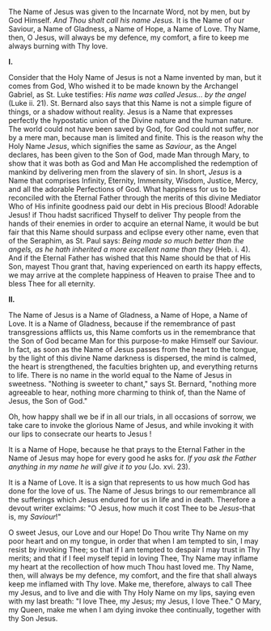 
The Name of Jesus was given to the Incarnate Word, not by men, but by God Himself. *And Thou shalt call his name Jesus.* It is the Name of our Saviour, a Name of Gladness, a Name of Hope, a Name of Love. Thy Name, then, O Jesus, will always be my defence, my comfort, a fire to keep me always burning with Thy love.

**I\.**

Consider that the Holy Name of Jesus is not a Name invented by man, but it comes from God, Who wished it to be made known by the Archangel Gabriel, as St. Luke testifies: *His name was called Jesus... by the angel* (Luke ii. 21). St. Bernard also says that this Name is not a simple figure of things, or a shadow without reality. Jesus is a Name that expresses perfectly the hypostatic union of the Divine nature and the human nature. The world could not have been saved by God, for God could not suffer, nor by a mere man, because man is limited and finite. This is the reason why the Holy Name *Jesus*, which signifies the same as *Saviour*, as the Angel declares, has been given to the Son of God, made Man through Mary, to show that it was both as God and Man He accomplished the redemption of mankind by delivering men from the slavery of sin. In short, *Jesus* is a Name that comprises Infinity, Eternity, Immensity, Wisdom, Justice, Mercy, and all the adorable Perfections of God. What happiness for us to be reconciled with the Eternal Father through the merits of this divine Mediator Who of His infinite goodness paid our debt in His precious Blood! Adorable Jesus! if Thou hadst sacrificed Thyself to deliver Thy people from the hands of their enemies in order to acquire an eternal Name, it would be but fair that this Name should surpass and eclipse every other name, even that of the Seraphim, as St. Paul says: *Being made so much better than the angels, as he hath inherited a more excellent name than they* (Heb. i. 4). And if the Eternal Father has wished that this Name should be that of His Son, mayest Thou grant that, having experienced on earth its happy effects, we may arrive at the complete happiness of Heaven to praise Thee and to bless Thee for all eternity.

**II\.**

The Name of Jesus is a Name of Gladness, a Name of Hope, a Name of Love. It is a Name of Gladness, because if the remembrance of past transgressions afflicts us, this Name comforts us in the remembrance that the Son of God became Man for this purpose-to make Himself our Saviour. In fact, as soon as the Name of Jesus passes from the heart to the tongue, by the light of this divine Name darkness is dispersed, the mind is calmed, the heart is strengthened, the faculties brighten up, and everything returns to life. There is no name in the world equal to the Name of Jesus in sweetness. \"Nothing is sweeter to chant,\" says St. Bernard, \"nothing more agreeable to hear, nothing more charming to think of, than the Name of Jesus, the Son of God.\"

Oh, how happy shall we be if in all our trials, in all occasions of sorrow, we take care to invoke the glorious Name of Jesus, and while invoking it with our lips to consecrate our hearts to Jesus !

It is a Name of Hope, because he that prays to the Eternal Father in the Name of Jesus may hope for every good he asks for. *If you ask the Father anything in my name he will give it to you* (Jo. xvi. 23).

It is a Name of Love. It is a sign that represents to us how much God has done for the love of us. The Name of Jesus brings to our remembrance all the sufferings which Jesus endured for us in life and in death. Therefore a devout writer exclaims: \"O Jesus, how much it cost Thee to be *Jesus*-that is, my *Saviour*!\"

O sweet Jesus, our Love and our Hope! Do Thou write Thy Name on my poor heart and on my tongue, in order that when I am tempted to sin, I may resist by invoking Thee; so that if I am tempted to despair I may trust in Thy merits; and that if I feel myself tepid in loving Thee, Thy Name may inflame my heart at the recollection of how much Thou hast loved me. Thy Name, then, will always be my defence, my comfort, and the fire that shall always keep me inflamed with Thy love. Make me, therefore, always to call Thee my Jesus, and to live and die with Thy Holy Name on my lips, saying even with my last breath: \"I love Thee, my Jesus; my Jesus, I love Thee.\" O Mary, my Queen, make me when I am dying invoke thee continually, together with thy Son Jesus.

